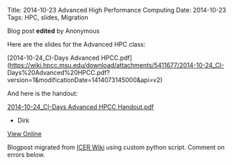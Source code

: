 Title: 2014-10-23 Advanced High Performance Computing
Date: 2014-10-23
Tags: HPC, slides, Migration

Blog post **edited** by Anonymous

Here are the slides for the Advanced HPC class:

[2014-10-24_CI-Days Advanced HPCC.pdf](https://wiki.hpcc.msu.edu/download/attachments/5411677/2014-10-24_CI-
Days%20Advanced%20HPCC.pdf?version=1&modificationDate=1414073145000&api=v2)

And here is the handout:

[2014-10-24_CI-Days Advanced HPCC Handout.pdf](https://wiki.hpcc.msu.edu/download/attachments/5411677/2014-10-24_CI-Days%20Advanced%20HPCC%20Handout.pdf?version=1&modificationDate=1414077081000&api=v2)

  * Dirk

[View
Online](https://wiki.hpcc.msu.edu/display/~colbrydi@msu.edu/2014/10/23/2014-10-23+Advanced+High+Performance+Computing)

Blogpost migrated from [ICER Wiki](https://wiki.hpcc.msu.edu/display/~colbrydi@msu.edu/2014/10/23/2014-10-23+Advanced+High+Performance+Computing) using custom python script. Comment on errors below.
